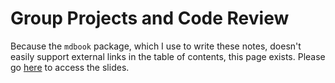 # Group Projects and Code Review 

Because the `mdbook` package, which I use to write these notes, doesn't easily support external links in the table of contents, this page exists. Please go [here](https://docs.google.com/presentation/d/1AMHgopWiYfNFQvR5im__HSNXDLWo96LkYco4o0-M96M/) to access the slides.